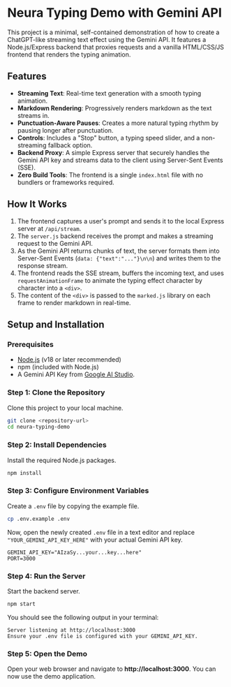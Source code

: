 
# Neura Typing Demo with Gemini API

This project is a minimal, self-contained demonstration of how to create a ChatGPT-like streaming text effect using the Gemini API. It features a Node.js/Express backend that proxies requests and a vanilla HTML/CSS/JS frontend that renders the typing animation.

## Features

-   **Streaming Text**: Real-time text generation with a smooth typing animation.
-   **Markdown Rendering**: Progressively renders markdown as the text streams in.
-   **Punctuation-Aware Pauses**: Creates a more natural typing rhythm by pausing longer after punctuation.
-   **Controls**: Includes a "Stop" button, a typing speed slider, and a non-streaming fallback option.
-   **Backend Proxy**: A simple Express server that securely handles the Gemini API key and streams data to the client using Server-Sent Events (SSE).
-   **Zero Build Tools**: The frontend is a single `index.html` file with no bundlers or frameworks required.

## How It Works

1.  The frontend captures a user's prompt and sends it to the local Express server at `/api/stream`.
2.  The `server.js` backend receives the prompt and makes a streaming request to the Gemini API.
3.  As the Gemini API returns chunks of text, the server formats them into Server-Sent Events (`data: {"text":"..."}\n\n`) and writes them to the response stream.
4.  The frontend reads the SSE stream, buffers the incoming text, and uses `requestAnimationFrame` to animate the typing effect character by character into a `<div>`.
5.  The content of the `<div>` is passed to the `marked.js` library on each frame to render markdown in real-time.

## Setup and Installation

### Prerequisites

-   [Node.js](https://nodejs.org/) (v18 or later recommended)
-   npm (included with Node.js)
-   A Gemini API Key from [Google AI Studio](https://aistudio.google.com/app/apikey).

### Step 1: Clone the Repository

Clone this project to your local machine.

```bash
git clone <repository-url>
cd neura-typing-demo
```

### Step 2: Install Dependencies

Install the required Node.js packages.

```bash
npm install
```

### Step 3: Configure Environment Variables

Create a `.env` file by copying the example file.

```bash
cp .env.example .env
```

Now, open the newly created `.env` file in a text editor and replace `"YOUR_GEMINI_API_KEY_HERE"` with your actual Gemini API key.

```
GEMINI_API_KEY="AIzaSy...your...key...here"
PORT=3000
```

### Step 4: Run the Server

Start the backend server.

```bash
npm start
```

You should see the following output in your terminal:

```
Server listening at http://localhost:3000
Ensure your .env file is configured with your GEMINI_API_KEY.
```

### Step 5: Open the Demo

Open your web browser and navigate to **http://localhost:3000**. You can now use the demo application.
